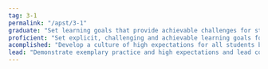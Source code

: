 ```yaml
---
tag: 3-1
permalink: "/apst/3-1"
graduate: "Set learning goals that provide achievable challenges for students of varying abilities and characteristics."
proficient: "Set explicit, challenging and achievable learning goals for all students."
acomplished: "Develop a culture of high expectations for all students by modelling and setting challenging learning goals." 
lead: "Demonstrate exemplary practice and high expectations and lead colleagues to encourage students to pursue challenging goals in all aspects of their education."
---
```

